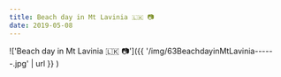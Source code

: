 ```yaml
---
title: Beach day in Mt Lavinia 🇱🇰 📷
date: 2019-05-08
---
```


!['Beach day in Mt Lavinia 🇱🇰 📷']({{ '/img/63BeachdayinMtLavinia------.jpg' | url }} )
<br>
